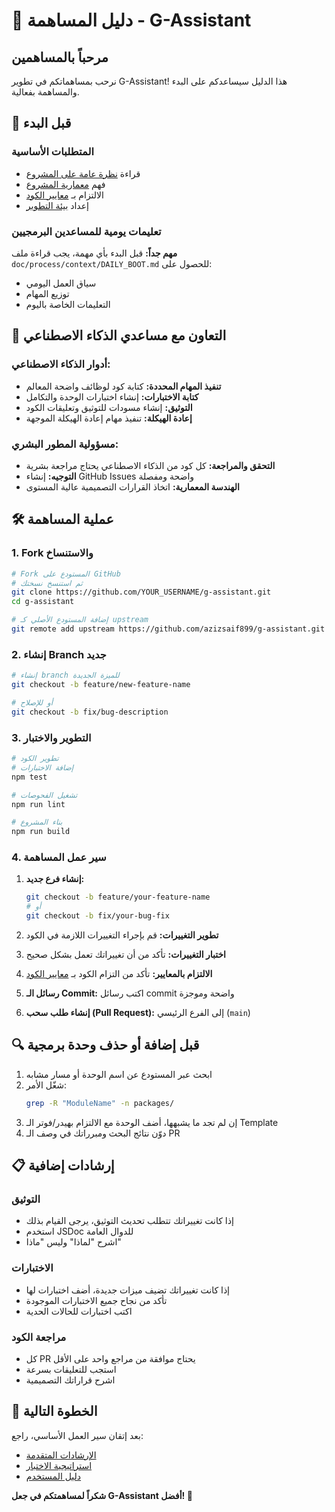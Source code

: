 # 🤝 دليل المساهمة - G-Assistant

## مرحباً بالمساهمين

نرحب بمساهماتكم في تطوير G-Assistant! هذا الدليل سيساعدكم على البدء والمساهمة بفعالية.

## 📌 قبل البدء

### المتطلبات الأساسية
- قراءة [نظرة عامة على المشروع](../1_concept/project_overview.md)
- فهم [معمارية المشروع](./architecture.md)
- الالتزام بـ [معايير الكود](./coding_standards.md)
- إعداد [بيئة التطوير](./setup.md)

### تعليمات يومية للمساعدين البرمجيين
**مهم جداً:** قبل البدء بأي مهمة، يجب قراءة ملف `doc/process/context/DAILY_BOOT.md` للحصول على:
- سياق العمل اليومي
- توزيع المهام
- التعليمات الخاصة باليوم

## 🤖 التعاون مع مساعدي الذكاء الاصطناعي

### أدوار الذكاء الاصطناعي:
- **تنفيذ المهام المحددة:** كتابة كود لوظائف واضحة المعالم
- **كتابة الاختبارات:** إنشاء اختبارات الوحدة والتكامل
- **التوثيق:** إنشاء مسودات للتوثيق وتعليقات الكود
- **إعادة الهيكلة:** تنفيذ مهام إعادة الهيكلة الموجهة

### مسؤولية المطور البشري:
- **التحقق والمراجعة:** كل كود من الذكاء الاصطناعي يحتاج مراجعة بشرية
- **التوجيه:** إنشاء GitHub Issues واضحة ومفصلة
- **الهندسة المعمارية:** اتخاذ القرارات التصميمية عالية المستوى

## 🛠️ عملية المساهمة

### 1. Fork والاستنساخ
```bash
# Fork المستودع على GitHub
# ثم استنسخ نسختك
git clone https://github.com/YOUR_USERNAME/g-assistant.git
cd g-assistant

# إضافة المستودع الأصلي كـ upstream
git remote add upstream https://github.com/azizsaif899/g-assistant.git
```

### 2. إنشاء Branch جديد
```bash
# إنشاء branch للميزة الجديدة
git checkout -b feature/new-feature-name

# أو للإصلاح
git checkout -b fix/bug-description
```

### 3. التطوير والاختبار
```bash
# تطوير الكود
# إضافة الاختبارات
npm test

# تشغيل الفحوصات
npm run lint

# بناء المشروع
npm run build
```

### 4. سير عمل المساهمة

1. **إنشاء فرع جديد:**
   ```bash
   git checkout -b feature/your-feature-name
   # أو
   git checkout -b fix/your-bug-fix
   ```

2. **تطوير التغييرات:** قم بإجراء التغييرات اللازمة في الكود

3. **اختبار التغييرات:** تأكد من أن تغييراتك تعمل بشكل صحيح

4. **الالتزام بالمعايير:** تأكد من التزام الكود بـ [معايير الكود](./coding_standards.md)

5. **رسائل الـ Commit:** اكتب رسائل commit واضحة وموجزة

6. **إنشاء طلب سحب (Pull Request):** إلى الفرع الرئيسي (`main`)

## 🔍 قبل إضافة أو حذف وحدة برمجية

1. ابحث عبر المستودع عن اسم الوحدة أو مسار مشابه
2. شغّل الأمر:
   ```bash
   grep -R "ModuleName" -n packages/
   ```
3. إن لم تجد ما يشبهها، أضف الوحدة مع الالتزام بهيدر/فوتر الـ Template
4. دوّن نتائج البحث ومبرراتك في وصف الـ PR

## 📋 إرشادات إضافية

### التوثيق
- إذا كانت تغييراتك تتطلب تحديث التوثيق، يرجى القيام بذلك
- استخدم JSDoc للدوال العامة
- اشرح "لماذا" وليس "ماذا"

### الاختبارات
- إذا كانت تغييراتك تضيف ميزات جديدة، أضف اختبارات لها
- تأكد من نجاح جميع الاختبارات الموجودة
- اكتب اختبارات للحالات الحدية

### مراجعة الكود
- كل PR يحتاج موافقة من مراجع واحد على الأقل
- استجب للتعليقات بسرعة
- اشرح قراراتك التصميمية

## 🚀 الخطوة التالية

بعد إتقان سير العمل الأساسي، راجع:
- [الإرشادات المتقدمة](./architecture.md#🔧-إرشادات-متقدمة-للمطورين)
- [استراتيجية الاختبار](./testing_strategy.md)
- [دليل المستخدم](./user_manual.md)

**شكراً لمساهمتكم في جعل G-Assistant أفضل! 🚀**